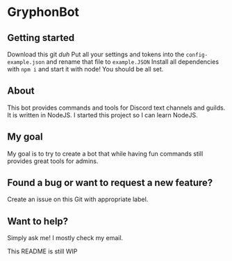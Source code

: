 # GryphonBot
## Getting started
Download this git *duh*
Put all your settings and tokens into the `config-example.json` and rename that file to `example.JSON`
Install all dependencies with `npm i` and start it with node!
You should be all set.

## About
This bot provides commands and tools for Discord text channels and guilds.
It is written in NodeJS.
I started this project so I can learn NodeJS.

## My goal
My goal is to try to create a bot that while having fun commands still provides great tools for admins.

## Found a bug or want to request a new feature?
Create an issue on this Git with appropriate label.

## Want to help?
Simply ask me! I mostly check my email.

This README is still WIP
